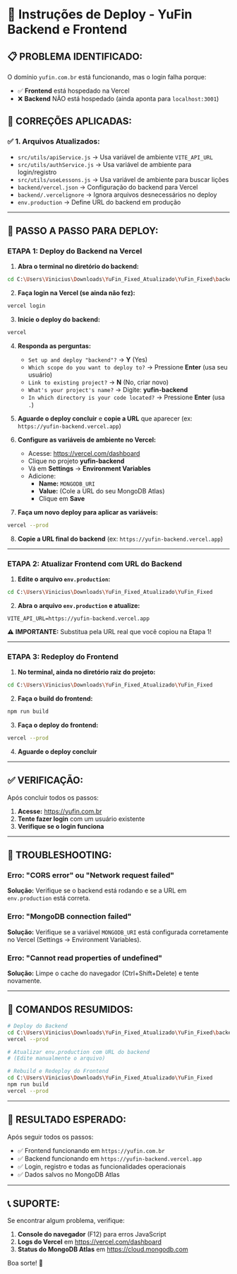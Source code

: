 # 🚀 Instruções de Deploy - YuFin Backend e Frontend

## 📋 **PROBLEMA IDENTIFICADO:**

O domínio `yufin.com.br` está funcionando, mas o login falha porque:
- ✅ **Frontend** está hospedado na Vercel
- ❌ **Backend** NÃO está hospedado (ainda aponta para `localhost:3001`)

## 🔧 **CORREÇÕES APLICADAS:**

### ✅ **1. Arquivos Atualizados:**
- `src/utils/apiService.js` → Usa variável de ambiente `VITE_API_URL`
- `src/utils/authService.js` → Usa variável de ambiente para login/registro
- `src/utils/useLessons.js` → Usa variável de ambiente para buscar lições
- `backend/vercel.json` → Configuração do backend para Vercel
- `backend/.vercelignore` → Ignora arquivos desnecessários no deploy
- `env.production` → Define URL do backend em produção

---

## 🎯 **PASSO A PASSO PARA DEPLOY:**

### **ETAPA 1: Deploy do Backend na Vercel**

1. **Abra o terminal no diretório do backend:**
```bash
cd C:\Users\Vinicius\Downloads\YuFin_Fixed_Atualizado\YuFin_Fixed\backend
```

2. **Faça login na Vercel (se ainda não fez):**
```bash
vercel login
```

3. **Inicie o deploy do backend:**
```bash
vercel
```

4. **Responda as perguntas:**
   - `Set up and deploy "backend"?` → **Y** (Yes)
   - `Which scope do you want to deploy to?` → Pressione **Enter** (usa seu usuário)
   - `Link to existing project?` → **N** (No, criar novo)
   - `What's your project's name?` → Digite: **yufin-backend**
   - `In which directory is your code located?` → Pressione **Enter** (usa `.`)

5. **Aguarde o deploy concluir** e **copie a URL** que aparecer (ex: `https://yufin-backend.vercel.app`)

6. **Configure as variáveis de ambiente no Vercel:**
   - Acesse: https://vercel.com/dashboard
   - Clique no projeto **yufin-backend**
   - Vá em **Settings** → **Environment Variables**
   - Adicione:
     - **Name:** `MONGODB_URI`
     - **Value:** (Cole a URL do seu MongoDB Atlas)
     - Clique em **Save**

7. **Faça um novo deploy para aplicar as variáveis:**
```bash
vercel --prod
```

8. **Copie a URL final do backend** (ex: `https://yufin-backend.vercel.app`)

---

### **ETAPA 2: Atualizar Frontend com URL do Backend**

1. **Edite o arquivo `env.production`:**
```bash
cd C:\Users\Vinicius\Downloads\YuFin_Fixed_Atualizado\YuFin_Fixed
```

2. **Abra o arquivo `env.production` e atualize:**
```
VITE_API_URL=https://yufin-backend.vercel.app
```
   ⚠️ **IMPORTANTE:** Substitua pela URL real que você copiou na Etapa 1!

---

### **ETAPA 3: Redeploy do Frontend**

1. **No terminal, ainda no diretório raiz do projeto:**
```bash
cd C:\Users\Vinicius\Downloads\YuFin_Fixed_Atualizado\YuFin_Fixed
```

2. **Faça o build do frontend:**
```bash
npm run build
```

3. **Faça o deploy do frontend:**
```bash
vercel --prod
```

4. **Aguarde o deploy concluir**

---

## ✅ **VERIFICAÇÃO:**

Após concluir todos os passos:

1. **Acesse:** https://yufin.com.br
2. **Tente fazer login** com um usuário existente
3. **Verifique se o login funciona**

---

## 🐛 **TROUBLESHOOTING:**

### **Erro: "CORS error" ou "Network request failed"**
**Solução:** Verifique se o backend está rodando e se a URL em `env.production` está correta.

### **Erro: "MongoDB connection failed"**
**Solução:** Verifique se a variável `MONGODB_URI` está configurada corretamente no Vercel (Settings → Environment Variables).

### **Erro: "Cannot read properties of undefined"**
**Solução:** Limpe o cache do navegador (Ctrl+Shift+Delete) e tente novamente.

---

## 📝 **COMANDOS RESUMIDOS:**

```bash
# Deploy do Backend
cd C:\Users\Vinicius\Downloads\YuFin_Fixed_Atualizado\YuFin_Fixed\backend
vercel --prod

# Atualizar env.production com URL do backend
# (Edite manualmente o arquivo)

# Rebuild e Redeploy do Frontend
cd C:\Users\Vinicius\Downloads\YuFin_Fixed_Atualizado\YuFin_Fixed
npm run build
vercel --prod
```

---

## 🎉 **RESULTADO ESPERADO:**

Após seguir todos os passos:
- ✅ Frontend funcionando em `https://yufin.com.br`
- ✅ Backend funcionando em `https://yufin-backend.vercel.app`
- ✅ Login, registro e todas as funcionalidades operacionais
- ✅ Dados salvos no MongoDB Atlas

---

## 📞 **SUPORTE:**

Se encontrar algum problema, verifique:
1. **Console do navegador** (F12) para erros JavaScript
2. **Logs do Vercel** em https://vercel.com/dashboard
3. **Status do MongoDB Atlas** em https://cloud.mongodb.com

Boa sorte! 🚀









